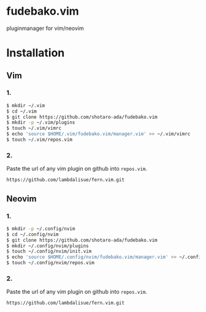 # fudebako.vim
pluginmanager for vim/neovim

# Installation
## Vim
### 1.
```bash
$ mkdir ~/.vim
$ cd ~/.vim
$ git clone https://github.com/shotaro-ada/fudebako.vim
$ mkdir -p ~/.vim/plugins
$ touch ~/.vim/vimrc
$ echo 'source $HOME/.vim/fudebako.vim/manager.vim' >> ~/.vim/vimrc
$ touch ~/.vim/repos.vim
```
### 2.
 Paste the url of any vim plugin on github into `repos.vim`.
```
https://github.com/lambdalisue/fern.vim.git
```


## Neovim
### 1.
```bash
$ mkdir -p ~/.config/nvim
$ cd ~/.config/nvim
$ git clone https://github.com/shotaro-ada/fudebako.vim
$ mkdir ~/.config/nvim/plugins
$ touch ~/.config/nvim/init.vim
$ echo 'source $HOME/.config/nvim/fudebako.vim/manager.vim' >> ~/.config/nvim/init.vim
$ touch ~/.config/nvim/repos.vim
```
### 2.
 Paste the url of any vim plugin on github into `repos.vim`.
```
https://github.com/lambdalisue/fern.vim.git
```
